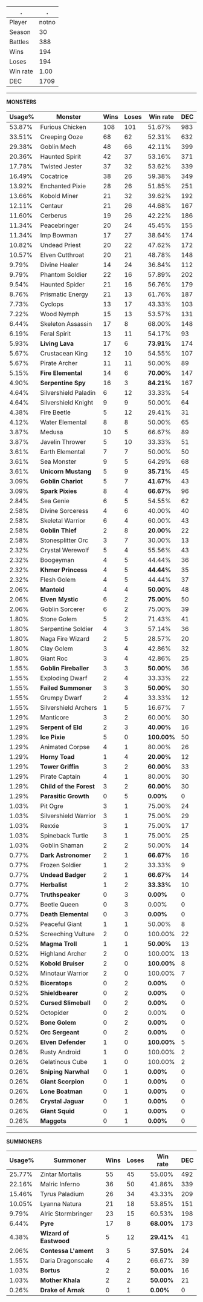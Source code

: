 .|.
|-|-
Player|notno
Season|30
Battles|388
Wins|194
Loses|194
Win rate|1.00
DEC|1709

---
**MONSTERS**

Usage%|Monster|Wins|Loses|Win rate|DEC|
-|-|-|-|-|-|
53.87%|Furious Chicken|108|101|51.67%|983|
33.51%|Creeping Ooze|68|62|52.31%|632|
29.38%|Goblin Mech|48|66|42.11%|399|
20.36%|Haunted Spirit|42|37|53.16%|371|
17.78%|Twisted Jester|37|32|53.62%|339|
16.49%|Cocatrice|38|26|59.38%|349|
13.92%|Enchanted Pixie|28|26|51.85%|251|
13.66%|Kobold Miner|21|32|39.62%|192|
12.11%|Centaur|21|26|44.68%|167|
11.60%|Cerberus|19|26|42.22%|186|
11.34%|Peacebringer|20|24|45.45%|155|
11.34%|Imp Bowman|17|27|38.64%|174|
10.82%|Undead Priest|20|22|47.62%|172|
10.57%|Elven Cutthroat|20|21|48.78%|148|
9.79%|Divine Healer|14|24|36.84%|112|
9.79%|Phantom Soldier|22|16|57.89%|202|
9.54%|Haunted Spider|21|16|56.76%|179|
8.76%|Prismatic Energy|21|13|61.76%|187|
7.73%|Cyclops|13|17|43.33%|103|
7.22%|Wood Nymph|15|13|53.57%|131|
6.44%|Skeleton Assassin|17|8|68.00%|148|
6.19%|Feral Spirit|13|11|54.17%|93|
5.93%|**Living Lava**|17|6|**73.91%**|174|
5.67%|Crustacean King|12|10|54.55%|107|
5.67%|Pirate Archer|11|11|50.00%|89|
5.15%|**Fire Elemental**|14|6|**70.00%**|147|
4.90%|**Serpentine Spy**|16|3|**84.21%**|167|
4.64%|Silvershield Paladin|6|12|33.33%|54|
4.64%|Silvershield Knight|9|9|50.00%|64|
4.38%|Fire Beetle|5|12|29.41%|31|
4.12%|Water Elemental|8|8|50.00%|65|
3.87%|Medusa|10|5|66.67%|89|
3.87%|Javelin Thrower|5|10|33.33%|51|
3.61%|Earth Elemental|7|7|50.00%|50|
3.61%|Sea Monster|9|5|64.29%|68|
3.61%|**Unicorn Mustang**|5|9|**35.71%**|45|
3.09%|**Goblin Chariot**|5|7|**41.67%**|43|
3.09%|**Spark Pixies**|8|4|**66.67%**|96|
2.84%|Sea Genie|6|5|54.55%|62|
2.58%|Divine Sorceress|4|6|40.00%|40|
2.58%|Skeletal Warrior|6|4|60.00%|43|
2.58%|**Goblin Thief**|2|8|**20.00%**|22|
2.58%|Stonesplitter Orc|3|7|30.00%|13|
2.32%|Crystal Werewolf|5|4|55.56%|43|
2.32%|Boogeyman|4|5|44.44%|36|
2.32%|**Khmer Princess**|4|5|**44.44%**|35|
2.32%|Flesh Golem|4|5|44.44%|37|
2.06%|**Mantoid**|4|4|**50.00%**|48|
2.06%|**Elven Mystic**|6|2|**75.00%**|50|
2.06%|Goblin Sorcerer|6|2|75.00%|39|
1.80%|Stone Golem|5|2|71.43%|41|
1.80%|Serpentine Soldier|4|3|57.14%|36|
1.80%|Naga Fire Wizard|2|5|28.57%|20|
1.80%|Clay Golem|3|4|42.86%|32|
1.80%|Giant Roc|3|4|42.86%|25|
1.55%|**Goblin Fireballer**|3|3|**50.00%**|36|
1.55%|Exploding Dwarf|2|4|33.33%|22|
1.55%|**Failed Summoner**|3|3|**50.00%**|30|
1.55%|Grumpy Dwarf|2|4|33.33%|12|
1.55%|Silvershield Archers|1|5|16.67%|7|
1.29%|Manticore|3|2|60.00%|30|
1.29%|**Serpent of Eld**|2|3|**40.00%**|16|
1.29%|**Ice Pixie**|5|0|**100.00%**|50|
1.29%|Animated Corpse|4|1|80.00%|26|
1.29%|**Horny Toad**|1|4|**20.00%**|12|
1.29%|**Tower Griffin**|3|2|**60.00%**|33|
1.29%|Pirate Captain|4|1|80.00%|30|
1.29%|**Child of the Forest**|3|2|**60.00%**|30|
1.29%|**Parasitic Growth**|0|5|**0.00%**|0|
1.03%|Pit Ogre|3|1|75.00%|24|
1.03%|Silvershield Warrior|3|1|75.00%|29|
1.03%|Rexxie|3|1|75.00%|17|
1.03%|Spineback Turtle|3|1|75.00%|25|
1.03%|Goblin Shaman|2|2|50.00%|14|
0.77%|**Dark Astronomer**|2|1|**66.67%**|16|
0.77%|Frozen Soldier|1|2|33.33%|9|
0.77%|**Undead Badger**|2|1|**66.67%**|14|
0.77%|**Herbalist**|1|2|**33.33%**|10|
0.77%|**Truthspeaker**|0|3|**0.00%**|0|
0.77%|Beetle Queen|0|3|0.00%|0|
0.77%|**Death Elemental**|0|3|**0.00%**|0|
0.52%|Peaceful Giant|1|1|50.00%|8|
0.52%|Screeching Vulture|2|0|100.00%|22|
0.52%|**Magma Troll**|1|1|**50.00%**|13|
0.52%|Highland Archer|2|0|100.00%|13|
0.52%|**Kobold Bruiser**|2|0|**100.00%**|8|
0.52%|Minotaur Warrior|2|0|100.00%|7|
0.52%|**Biceratops**|0|2|**0.00%**|0|
0.52%|**Shieldbearer**|0|2|**0.00%**|0|
0.52%|**Cursed Slimeball**|0|2|**0.00%**|0|
0.52%|Octopider|0|2|0.00%|0|
0.52%|**Bone Golem**|0|2|**0.00%**|0|
0.52%|**Orc Sergeant**|0|2|**0.00%**|0|
0.26%|**Elven Defender**|1|0|**100.00%**|5|
0.26%|Rusty Android|1|0|100.00%|2|
0.26%|Gelatinous Cube|1|0|100.00%|2|
0.26%|**Sniping Narwhal**|0|1|**0.00%**|0|
0.26%|**Giant Scorpion**|0|1|**0.00%**|0|
0.26%|**Lone Boatman**|0|1|**0.00%**|0|
0.26%|**Crystal Jaguar**|0|1|**0.00%**|0|
0.26%|**Giant Squid**|0|1|**0.00%**|0|
0.26%|**Maggots**|0|1|**0.00%**|0|

---
**SUMMONERS**

Usage%|Summoner|Wins|Loses|Win rate|DEC|
-|-|-|-|-|-|
25.77%|Zintar Mortalis|55|45|55.00%|492|
22.16%|Malric Inferno|36|50|41.86%|339|
15.46%|Tyrus Paladium|26|34|43.33%|209|
10.05%|Lyanna Natura|21|18|53.85%|151|
9.79%|Alric Stormbringer|23|15|60.53%|198|
6.44%|**Pyre**|17|8|**68.00%**|173|
4.38%|**Wizard of Eastwood**|5|12|**29.41%**|41|
2.06%|**Contessa L'ament**|3|5|**37.50%**|24|
1.55%|Daria Dragonscale|4|2|66.67%|39|
1.03%|**Bortus**|2|2|**50.00%**|16|
1.03%|**Mother Khala**|2|2|**50.00%**|21|
0.26%|**Drake of Arnak**|0|1|**0.00%**|0|
